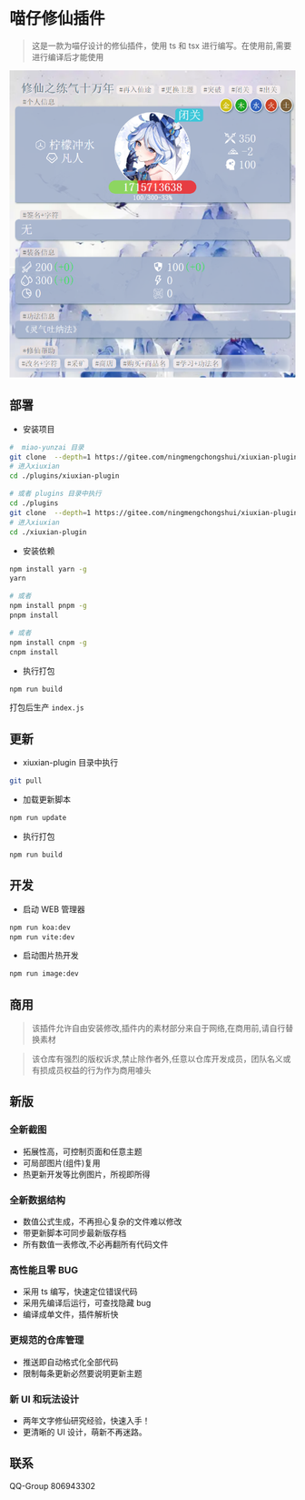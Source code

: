 # 喵仔修仙插件

> 这是一款为喵仔设计的修仙插件，使用 ts 和 tsx 进行编写。在使用前,需要进行编译后才能使用

![替代文本](./resources/demo/purple.jpg)

## 部署

- 安装项目

```sh
#  miao-yunzai 目录
git clone  --depth=1 https://gitee.com/ningmengchongshui/xiuxian-plugin.git ./plugins/xiuxian-plugin
# 进入xiuxian
cd ./plugins/xiuxian-plugin
```

```sh
# 或者 plugins 目录中执行
cd ./plugins
git clone  --depth=1 https://gitee.com/ningmengchongshui/xiuxian-plugin.git
# 进入xiuxian
cd ./xiuxian-plugin
```

- 安装依赖

```sh
npm install yarn -g
yarn
```

```sh
# 或者
npm install pnpm -g
pnpm install
```

```sh
# 或者
npm install cnpm -g
cnpm install
```

- 执行打包

```sh
npm run build
```

打包后生产 `index.js`

## 更新

- xiuxian-plugin 目录中执行

```sh
git pull
```

- 加载更新脚本

```sh
npm run update
```

- 执行打包

```sh
npm run build
```

## 开发

- 启动 WEB 管理器

```sh
npm run koa:dev
npm run vite:dev
```

- 启动图片热开发

```sh
npm run image:dev
```

## 商用

> 该插件允许自由安装修改,插件内的素材部分来自于网络,在商用前,请自行替换素材

> 该仓库有强烈的版权诉求,禁止除作者外,任意以仓库开发成员，团队名义或有损成员权益的行为作为商用噱头

## 新版

### 全新截图

- 拓展性高，可控制页面和任意主题
- 可局部图片(组件)复用
- 热更新开发等比例图片，所视即所得

### 全新数据结构

- 数值公式生成，不再担心复杂的文件难以修改
- 带更新脚本可同步最新版存档
- 所有数值一表修改,不必再翻所有代码文件

### 高性能且零 BUG

- 采用 ts 编写，快速定位错误代码
- 采用先编译后运行，可查找隐藏 bug
- 编译成单文件，插件解析快

### 更规范的仓库管理

- 推送即自动格式化全部代码
- 限制每条更新必然要说明更新主题

### 新 UI 和玩法设计

- 两年文字修仙研究经验，快速入手！
- 更清晰的 UI 设计，萌新不再迷路。

## 联系

QQ-Group 806943302
